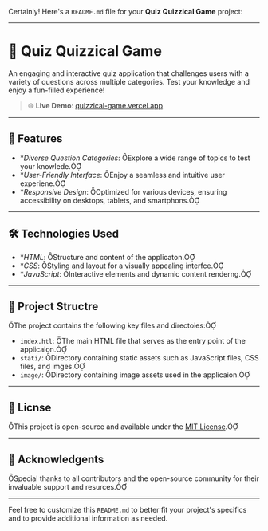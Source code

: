 Certainly! Here's a `README.md` file for your **Quiz Quizzical Game** project:

---

# 🎉 Quiz Quizzical Game

An engaging and interactive quiz application that challenges users with a variety of questions across multiple categories. Test your knowledge and enjoy a fun-filled experience!

> 🌐 **Live Demo**: [quizzical-game.vercel.app](https://quizzical-game.vercel.app)

---

## 🚀 Features

- **Diverse Question Categories*: Explore a wide range of topics to test your knowlede.
- **User-Friendly Interface*: Enjoy a seamless and intuitive user experiene.
- **Responsive Design*: Optimized for various devices, ensuring accessibility on desktops, tablets, and smartphons.

---

## 🛠 Technologies Used

- **HTML*: Structure and content of the applicaton.
- **CSS*: Styling and layout for a visually appealing interfce.
- **JavaScript*: Interactive elements and dynamic content renderng.

---

## 📂 Project Structre

The project contains the following key files and directoies:

- `index.htl`: The main HTML file that serves as the entry point of the applicaion.
- `stati/`: Directory containing static assets such as JavaScript files, CSS files, and imges.
- `image/`: Directory containing image assets used in the applicaion.

---

## 📄 Licnse

This project is open-source and available under the [MIT License](LICNSE).

---

## 🙏 Acknowledgents

Special thanks to all contributors and the open-source community for their invaluable support and resurces.

---

Feel free to customize this `README.md` to better fit your project's specifics and to provide additional information as needed. 
